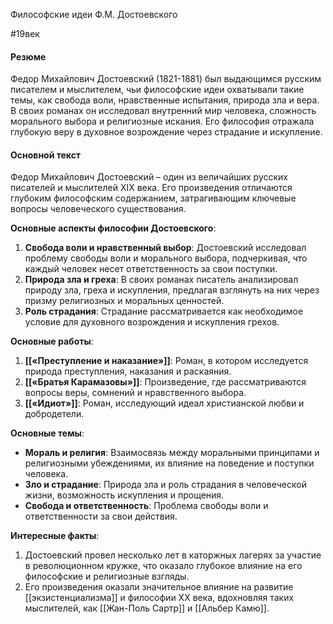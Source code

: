 Философские идеи Ф.М. Достоевского

#19век 
#### Резюме

Федор Михайлович Достоевский (1821-1881) был выдающимся русским писателем и мыслителем, чьи философские идеи охватывали такие темы, как свобода воли, нравственные испытания, природа зла и вера. В своих романах он исследовал внутренний мир человека, сложность морального выбора и религиозные искания. Его философия отражала глубокую веру в духовное возрождение через страдание и искупление.

#### Основной текст

Федор Михайлович Достоевский – один из величайших русских писателей и мыслителей XIX века. Его произведения отличаются глубоким философским содержанием, затрагивающим ключевые вопросы человеческого существования.

**Основные аспекты философии Достоевского**:

1. **Свобода воли и нравственный выбор**: Достоевский исследовал проблему свободы воли и морального выбора, подчеркивая, что каждый человек несет ответственность за свои поступки.
2. **Природа зла и греха**: В своих романах писатель анализировал природу зла, греха и искупления, предлагая взглянуть на них через призму религиозных и моральных ценностей.
3. **Роль страдания**: Страдание рассматривается как необходимое условие для духовного возрождения и искупления грехов.

**Основные работы**:

1. **[[«Преступление и наказание»]]**: Роман, в котором исследуется природа преступления, наказания и раскаяния.
2. **[[«Братья Карамазовы»]]**: Произведение, где рассматриваются вопросы веры, сомнений и нравственного выбора.
3. **[[«Идиот»]]**: Роман, исследующий идеал христианской любви и добродетели.

**Основные темы**:

- **Мораль и религия**: Взаимосвязь между моральными принципами и религиозными убеждениями, их влияние на поведение и поступки человека.
- **Зло и страдание**: Природа зла и роль страдания в человеческой жизни, возможность искупления и прощения.
- **Свобода и ответственность**: Проблема свободы воли и ответственности за свои действия.

**Интересные факты**:

1. Достоевский провел несколько лет в каторжных лагерях за участие в революционном кружке, что оказало глубокое влияние на его философские и религиозные взгляды.
2. Его произведения оказали значительное влияние на развитие [[экзистенциализма]] и философии ХХ века, вдохновляя таких мыслителей, как [[Жан-Поль Сартр]] и [[Альбер Камю]].